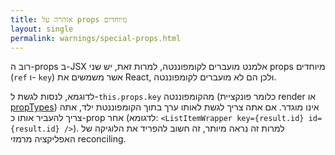 ```yaml
---
title: אזהרה על props מיוחדים
layout: single
permalink: warnings/special-props.html
---
```


רוב ה-props ב-JSX אלמנט מועברים לקומפוננטה, למרות זאת, יש שני props מיוחדים (`ref` ו- `key`) אשר משמשים את React, ולכן הם לא מועברים לקומפוננטה.

לדוגמא, לנסות לגשת ל-`this.props.key` מהקומפוננטה (כלומר פונקציית render או [propTypes](/docs/typechecking-with-proptypes.html#proptypes)) אינו מוגדר. אם אתה צריך לגשת לאותו ערך בתוך הקומפוננטת ילד, אתה צריך להעביר אותו כ-prop אחר (לדגומא: `<ListItemWrapper key={result.id} id={result.id} />`).  למרות זה נראה מיותר, זה חשוב להפריד את הלוגיקה של האפליקציה מרמזי reconciling.
